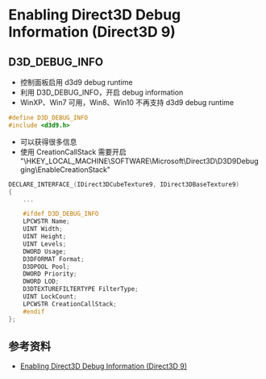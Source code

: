 # Enabling Direct3D Debug Information (Direct3D 9)

## D3D_DEBUG_INFO

 * 控制面板启用 d3d9 debug runtime
 * 利用 D3D_DEBUG_INFO，开启 debug information
 * WinXP、Win7 可用，Win8、Win10 不再支持 d3d9 debug runtime

```C++
#define D3D_DEBUG_INFO
#include <d3d9.h>
```

 * 可以获得很多信息
 * 使用 CreationCallStack 需要开启 "\\HKEY_LOCAL_MACHINE\\SOFTWARE\\Microsoft\\Direct3D\\D3D9Debugging\\EnableCreationStack"

```C++
DECLARE_INTERFACE_(IDirect3DCubeTexture9, IDirect3DBaseTexture9)
{
    ...

    #ifdef D3D_DEBUG_INFO
    LPCWSTR Name;
    UINT Width;
    UINT Height;
    UINT Levels;
    DWORD Usage;
    D3DFORMAT Format;
    D3DPOOL Pool;
    DWORD Priority;
    DWORD LOD;
    D3DTEXTUREFILTERTYPE FilterType;
    UINT LockCount;
    LPCWSTR CreationCallStack;
    #endif
};
```


## 参考资料

 * [Enabling Direct3D Debug Information (Direct3D 9)][1]

[1]:https://docs.microsoft.com/en-us/windows/win32/direct3d9/enabling-direct3d-debug-information

